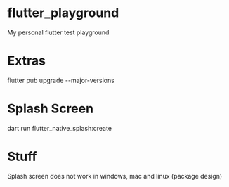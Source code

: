 # flutter_playground
My personal flutter test playground

# Extras
flutter pub upgrade --major-versions

# Splash Screen
dart run flutter_native_splash:create

# Stuff
Splash screen does not work in windows, mac and linux (package design)
